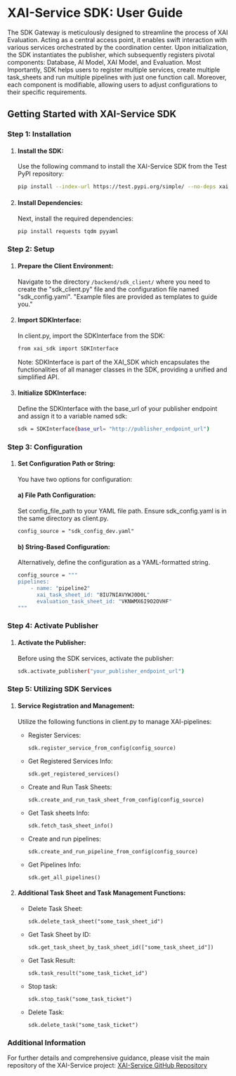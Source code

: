 # XAI-Service SDK: User Guide

The SDK Gateway is meticulously designed to streamline the process of XAI Evaluation. Acting as a central access point, it enables swift interaction with various services orchestrated by the coordination center. Upon initialization, the SDK instantiates the publisher, which subsequently registers pivotal components: Database, AI Model, XAI Model, and Evaluation. Most Importantly, SDK helps users to register multiple services, create multiple task_sheets and run multiple pipelines with just one function call. Moreover, each component is modifiable, allowing users to adjust configurations to their specific requirements.

## Getting Started with XAI-Service SDK

### Step 1: Installation

1. #### Install the SDK:
   Use the following command to install the XAI-Service SDK from the Test PyPI repository:
   
   ```bash
   pip install --index-url https://test.pypi.org/simple/ --no-deps xai_sdk
   ```

3. #### Install Dependencies:
   Next, install the required dependencies:
   
   ```bash
   pip install requests tqdm pyyaml
   ```
### Step 2: Setup

1. #### Prepare the Client Environment:
   Navigate to the directory ```/backend/sdk_client/``` where you need to create the "sdk_client.py" file and the configuration file named "sdk_config.yaml". "Example files are provided as templates to guide you."

2. #### Import SDKInterface:
   In client.py, import the SDKInterface from the SDK:
   
   ```bash
   from xai_sdk import SDKInterface
   ```
   Note: SDKInterface is part of the XAI_SDK which encapsulates the functionalities of all manager classes in the SDK, providing a unified and simplified API.

3. #### Initialize SDKInterface:
   Define the SDKInterface with the base_url of your publisher endpoint and assign it to a variable named sdk:
   
   ```bash
   sdk = SDKInterface(base_url= "http://publisher_endpoint_url")
   ```
### Step 3: Configuration

1. #### Set Configuration Path or String:
   You have two options for configuration:

   #### a) File Path Configuration:
   Set config_file_path to your YAML file path. Ensure sdk_config.yaml is in the same directory as client.py.

      ```config_source = "sdk_config_dev.yaml"```
   
   #### b) String-Based Configuration:
   Alternatively, define the configuration as a YAML-formatted string.

      ```bash
      config_source = """
      pipelines:
          - name: "pipeline2"
            xai_task_sheet_id: "8IU7NIAVYWJ0D0L"
            evaluation_task_sheet_id: "VKNWMX6I9O2OVHF"
      """
      ```

### Step 4: Activate Publisher

1. #### Activate the Publisher:
   Before using the SDK services, activate the publisher:
    
    ```bash
    sdk.activate_publisher("your_publisher_endpoint_url")
    ``` 
### Step 5: Utilizing SDK Services

1. #### Service Registration and Management:
   Utilize the following functions in client.py to manage XAI-pipelines:

   * Register Services:
   
      ```sdk.register_service_from_config(config_source)```

   * Get Registered Services Info:

      ```sdk.get_registered_services()```

   * Create and Run Task Sheets:

      ```sdk.create_and_run_task_sheet_from_config(config_source)```

   * Get Task sheets Info:

      ```sdk.fetch_task_sheet_info()```

   * Create and run pipelines:

      ```sdk.create_and_run_pipeline_from_config(config_source)```

   * Get Pipelines Info:

      ```sdk.get_all_pipelines()```

2. #### Additional Task Sheet and Task Management Functions:
   
   * Delete Task Sheet:

       ```sdk.delete_task_sheet("some_task_sheet_id")```

   * Get Task Sheet by ID:

       ```sdk.get_task_sheet_by_task_sheet_id(["some_task_sheet_id"])```

   * Get Task Result:

       ```sdk.task_result("some_task_ticket_id")```

   * Stop task:
     
       ```sdk.stop_task("some_task_ticket")```

   * Delete Task:
     
       ```sdk.delete_task("some_task_ticket")```

### Additional Information

For further details and comprehensive guidance, please visit the main repository of the XAI-Service project: [XAI-Service GitHub Repository](https://github.com/ZeruiW/XAI-Service)
